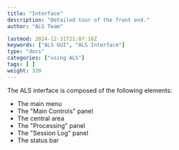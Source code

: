 ```yaml
---
title: "Interface"
description: "Detailed tour of the front end."
author: "ALS Team"

lastmod: 2024-12-31T21:07:16Z
keywords: ["ALS GUI", "ALS Interface"]
type: "docs"
categories: ["using ALS"]
tags: [ ]
weight: 320
---
```


The ALS interface is composed of the following elements:

- The main menu
- The "Main Controls" panel
- The central area
- The "Processing" panel
- The "Session Log" panel
- The status bar
